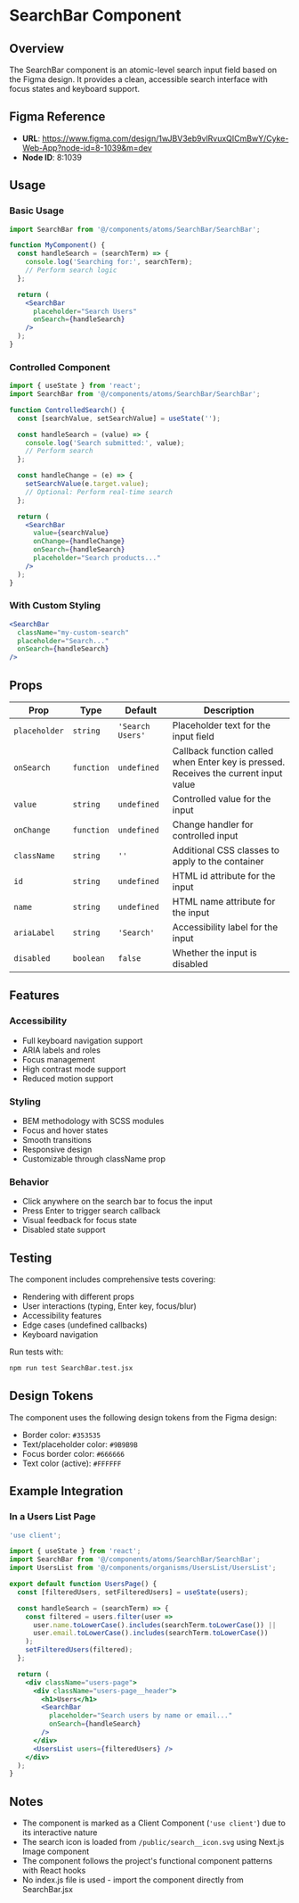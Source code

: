 # SearchBar Component

## Overview
The SearchBar component is an atomic-level search input field based on the Figma design. It provides a clean, accessible search interface with focus states and keyboard support.

## Figma Reference
- **URL**: https://www.figma.com/design/1wJBV3eb9vlRvuxQICmBwY/Cyke-Web-App?node-id=8-1039&m=dev
- **Node ID**: 8:1039

## Usage

### Basic Usage
```jsx
import SearchBar from '@/components/atoms/SearchBar/SearchBar';

function MyComponent() {
  const handleSearch = (searchTerm) => {
    console.log('Searching for:', searchTerm);
    // Perform search logic
  };

  return (
    <SearchBar 
      placeholder="Search Users" 
      onSearch={handleSearch} 
    />
  );
}
```

### Controlled Component
```jsx
import { useState } from 'react';
import SearchBar from '@/components/atoms/SearchBar/SearchBar';

function ControlledSearch() {
  const [searchValue, setSearchValue] = useState('');

  const handleSearch = (value) => {
    console.log('Search submitted:', value);
    // Perform search
  };

  const handleChange = (e) => {
    setSearchValue(e.target.value);
    // Optional: Perform real-time search
  };

  return (
    <SearchBar 
      value={searchValue}
      onChange={handleChange}
      onSearch={handleSearch}
      placeholder="Search products..." 
    />
  );
}
```

### With Custom Styling
```jsx
<SearchBar 
  className="my-custom-search"
  placeholder="Search..."
  onSearch={handleSearch}
/>
```

## Props

| Prop | Type | Default | Description |
|------|------|---------|-------------|
| `placeholder` | `string` | `'Search Users'` | Placeholder text for the input field |
| `onSearch` | `function` | `undefined` | Callback function called when Enter key is pressed. Receives the current input value |
| `value` | `string` | `undefined` | Controlled value for the input |
| `onChange` | `function` | `undefined` | Change handler for controlled input |
| `className` | `string` | `''` | Additional CSS classes to apply to the container |
| `id` | `string` | `undefined` | HTML id attribute for the input |
| `name` | `string` | `undefined` | HTML name attribute for the input |
| `ariaLabel` | `string` | `'Search'` | Accessibility label for the input |
| `disabled` | `boolean` | `false` | Whether the input is disabled |

## Features

### Accessibility
- Full keyboard navigation support
- ARIA labels and roles
- Focus management
- High contrast mode support
- Reduced motion support

### Styling
- BEM methodology with SCSS modules
- Focus and hover states
- Smooth transitions
- Responsive design
- Customizable through className prop

### Behavior
- Click anywhere on the search bar to focus the input
- Press Enter to trigger search callback
- Visual feedback for focus state
- Disabled state support

## Testing
The component includes comprehensive tests covering:
- Rendering with different props
- User interactions (typing, Enter key, focus/blur)
- Accessibility features
- Edge cases (undefined callbacks)
- Keyboard navigation

Run tests with:
```bash
npm run test SearchBar.test.jsx
```

## Design Tokens
The component uses the following design tokens from the Figma design:
- Border color: `#353535`
- Text/placeholder color: `#9B9B9B`
- Focus border color: `#666666`
- Text color (active): `#FFFFFF`

## Example Integration

### In a Users List Page
```jsx
'use client';

import { useState } from 'react';
import SearchBar from '@/components/atoms/SearchBar/SearchBar';
import UsersList from '@/components/organisms/UsersList/UsersList';

export default function UsersPage() {
  const [filteredUsers, setFilteredUsers] = useState(users);

  const handleSearch = (searchTerm) => {
    const filtered = users.filter(user => 
      user.name.toLowerCase().includes(searchTerm.toLowerCase()) ||
      user.email.toLowerCase().includes(searchTerm.toLowerCase())
    );
    setFilteredUsers(filtered);
  };

  return (
    <div className="users-page">
      <div className="users-page__header">
        <h1>Users</h1>
        <SearchBar 
          placeholder="Search users by name or email..."
          onSearch={handleSearch}
        />
      </div>
      <UsersList users={filteredUsers} />
    </div>
  );
}
```

## Notes
- The component is marked as a Client Component (`'use client'`) due to its interactive nature
- The search icon is loaded from `/public/search__icon.svg` using Next.js Image component
- The component follows the project's functional component patterns with React hooks
- No index.js file is used - import the component directly from SearchBar.jsx